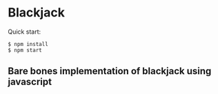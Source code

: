 # Blackjack

Quick start:

```
$ npm install
$ npm start
```

## Bare bones implementation of blackjack using javascript
